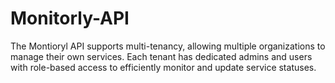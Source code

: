 # Monitorly-API
The Montioryl API supports multi-tenancy, allowing multiple organizations to manage their own services. Each tenant has dedicated admins and users with role-based access to efficiently monitor and update service statuses.

